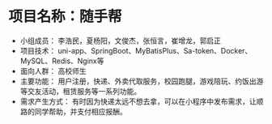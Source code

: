 # 项目名称：随手帮

+ 小组成员： 李浩民，夏杨阳，文俊杰，张恒言，崔增龙，郭启正
+ 项目技术： uni-app、SpringBoot、MyBatisPlus、Sa-token、Docker、MySQL、Redis、Nginx等
+ 面向人群： 高校师生
+ 主要功能： 用户注册，快递、外卖代取服务，校园跑腿，游戏陪玩、约饭出游等交友活动，租赁服务等一系列功能。
+ 需求产生方式： 有时因为快递太远不想去拿，可以在小程序中发布需求，让顺路的同学帮助，并支付相应报酬。
